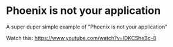 # Phoenix is not your application

A super duper simple example of "Phoenix is not your application"

Watch this: https://www.youtube.com/watch?v=lDKCSheBc-8


